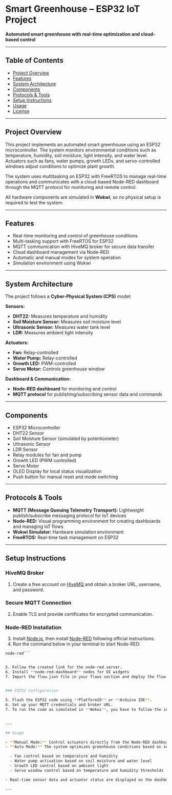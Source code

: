 # Smart Greenhouse – ESP32 IoT Project

**Automated smart greenhouse with real-time optimization and cloud-based control**

---

## Table of Contents

- [Project Overview](#project-overview)  
- [Features](#features)  
- [System Architecture](#system-architecture)  
- [Components](#components)  
- [Protocols & Tools](#protocols--tools)  
- [Setup Instructions](#setup-instructions)  
- [Usage](#usage)  
- [License](#license)  

---

## Project Overview

This project implements an automated smart greenhouse using an ESP32 microcontroller. The system monitors environmental conditions such as temperature, humidity, soil moisture, light intensity, and water level. Actuators such as fans, water pumps, growth LEDs, and servo-controlled windows adjust conditions to optimize plant growth.

The system uses multitasking on ESP32 with FreeRTOS to manage real-time operations and communicates with a cloud-based Node-RED dashboard through the MQTT protocol for monitoring and remote control.

All hardware components are simulated in **Wokwi**, so no physical setup is required to test the system.

---

## Features

- Real-time monitoring and control of greenhouse conditions  
- Multi-tasking support with FreeRTOS for ESP32  
- MQTT communication with HiveMQ broker for secure data transfer  
- Cloud dashboard management via Node-RED  
- Automatic and manual modes for system operation  
- Simulation environment using Wokwi  

---

## System Architecture

The project follows a **Cyber-Physical System (CPS)** model:

**Sensors:**

- **DHT22:** Measures temperature and humidity  
- **Soil Moisture Sensor:** Measures soil moisture level  
- **Ultrasonic Sensor:** Measures water tank level  
- **LDR:** Measures ambient light intensity  

**Actuators:**

- **Fan:** Relay-controlled  
- **Water Pump:** Relay-controlled  
- **Growth LED:** PWM-controlled  
- **Servo Motor:** Controls greenhouse window  

**Dashboard & Communication:**

- **Node-RED dashboard** for monitoring and control  
- **MQTT protocol** for publishing/subscribing sensor data and commands  

---

## Components

- ESP32 Microcontroller  
- DHT22 Sensor  
- Soil Moisture Sensor (simulated by potentiometer)  
- Ultrasonic Sensor  
- LDR Sensor  
- Relay modules for fan and pump  
- Growth LED (PWM controlled)  
- Servo Motor  
- OLED Display for local status visualization  
- Push button for manual reset and mode switching  

---

## Protocols & Tools

- **MQTT (Message Queuing Telemetry Transport):** Lightweight publish/subscribe messaging protocol for IoT devices  
- **Node-RED:** Visual programming environment for creating dashboards and managing IoT flows  
- **Wokwi Simulator:** Hardware simulation environment  
- **FreeRTOS:** Real-time task management on ESP32  

---

## Setup Instructions

### HiveMQ Broker

1. Create a free account on [HiveMQ](https://www.hivemq.com/?utm_source=adwords&utm_campaign=&utm_term=hive%20mq&utm_medium=ppc&hsa_tgt=kwd-1156701646538&hsa_cam=22496895017&hsa_src=g&hsa_net=adwords&hsa_kw=hive%20mq&hsa_ad=653297813212&hsa_grp=185625595384&hsa_ver=3&hsa_acc=3585854406&hsa_mt=e&gad_source=1&gad_campaignid=22496895017&gbraid=0AAAAADusSG6q7OGCOkTVrC9VUQhCkS-kV&gclid=CjwKCAjw89jGBhB0EiwA2o1On16HDdhYvWlA51tcHHlOKC258SsvpQez0zkLK5WYRzRaDV0Sv-vZiBoC9XUQAvD_BwE) and obtain a broker URL, username, and password.  

### Secure MQTT Connection

2. Enable TLS and provide certificates for encrypted communication.  

### Node-RED Installation

3. Install [Node.js](https://nodejs.org/en/download), then install [Node-RED](https://nodered.org/docs/getting-started/local) following official instructions.
4. Run the command below in your terminal to start Node-RED:

```bash
node-red```


5. Follow the created link for the node-red server.
6. Install **node-red-dashboard** nodes for UI widgets
7. Import the flow.json file in your flows section and deploy the flow.
  

### ESP32 Configuration

5. Flash the ESP32 code using **PlatformIO** or **Arduino IDE**.  
6. Set up your MQTT credentials and broker URL.
7. To run the code as simulated in **Wokwi**, you have to follow the instructions in the [Link](https://docs.wokwi.com/vscode/getting-started).
 

---

## Usage

- **Manual Mode:** Control actuators directly from the Node-RED dashboard.  
- **Auto Mode:** The system optimizes greenhouse conditions based on sensor inputs and predefined scenarios:

  - Fan control based on temperature and humidity  
  - Water pump activation based on soil moisture and water level  
  - Growth LED control based on ambient light  
  - Servo window control based on temperature and humidity thresholds  

- Real-time sensor data and actuator status are displayed on the dashboard and OLED display.  

---

